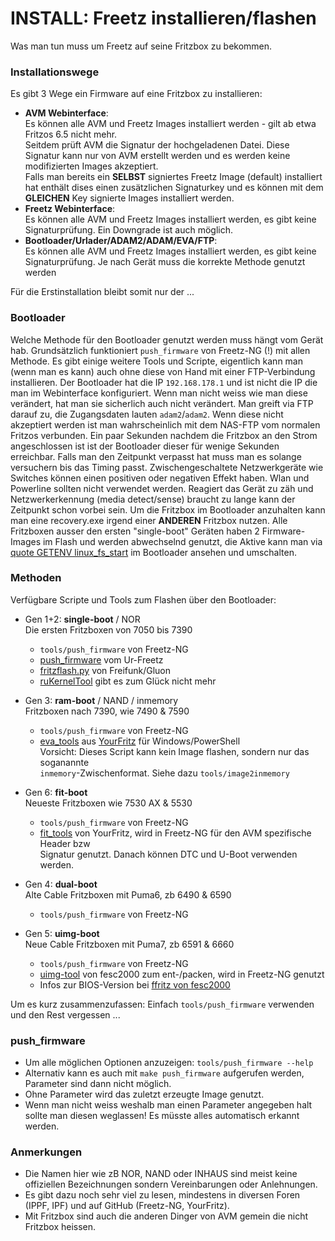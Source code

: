 # INSTALL: Freetz installieren/flashen
Was man tun muss um Freetz auf seine Fritzbox zu bekommen.

### Installationswege
Es gibt 3 Wege ein Firmware auf eine Fritzbox zu installieren:
 * __AVM Webinterface__:<br>
   Es können alle AVM und Freetz Images installiert werden - gilt ab etwa Fritzos 6.5 nicht mehr.<br>
   Seitdem prüft AVM die Signatur der hochgeladenen Datei. Diese Signatur kann nur von AVM erstellt werden und es werden keine modifizierten Images akzeptiert.<br>
   Falls man bereits ein __SELBST__ signiertes Freetz Image (default) installiert hat enthält dises einen zusätzlichen Signaturkey und es können mit dem __GLEICHEN__ Key signierte Images installiert werden.<br>
 * __Freetz Webinterface__:<br>
   Es können alle AVM und Freetz Images installiert werden, es gibt keine Signaturprüfung. Ein Downgrade ist auch möglich.<br>
 * __Bootloader/Urlader/ADAM2/ADAM/EVA/FTP__:<br>
   Es können alle AVM und Freetz Images installiert werden, es gibt keine Signaturprüfung. Je nach Gerät muss die korrekte Methode genutzt werden<br>

Für die Erstinstallation bleibt somit nur der ...

### Bootloader
Welche Methode für den Bootloader genutzt werden muss hängt vom Gerät hab.
Grundsätzlich funktioniert `push_firmware` von Freetz-NG (!) mit allen Methode.
Es gibt einige weitere Tools und Scripte, eigentlich kann man (wenn man es kann) auch ohne diese von Hand mit einer FTP-Verbindung installieren.
Der Bootloader hat die IP `192.168.178.1` und ist nicht die IP die man im Webinterface konfiguriert.
Wenn man nicht weiss wie man diese verändert, hat man sie sicherlich auch nicht verändert.
Man greift via FTP darauf zu, die Zugangsdaten lauten `adam2`/`adam2`. Wenn diese nicht akzeptiert werden ist man wahrscheinlich mit dem NAS-FTP vom normalen Fritzos verbunden.
Ein paar Sekunden nachdem die Fritzbox an den Strom angeschlossen ist ist der Bootloader dieser für wenige Sekunden erreichbar.
Falls man den Zeitpunkt verpasst hat muss man es solange versuchern bis das Timing passt.
Zwischengeschaltete Netzwerkgeräte wie Switches können einen positiven oder negativen Effekt haben. Wlan und Powerline sollten nicht verwendet werden.
Reagiert das Gerät zu zäh und Netzwerkerkennung (media detect/sense) braucht zu lange kann der Zeitpunkt schon vorbei sein.
Um die Fritzbox im Bootloader anzuhalten kann man eine recovery.exe irgend einer __ANDEREN__ Fritzbox nutzen.
Alle Fritzboxen ausser den ersten "single-boot" Geräten haben 2 Firmware-Images im Flash und werden abwechselnd genutzt,
die Aktive kann man via [quote GETENV linux_fs_start](https://github.com/PeterPawn/modfs/blob/master/BOOTSELECTION.ger) im Bootloader ansehen und umschalten.

### Methoden
Verfügbare Scripte und Tools zum Flashen über den Bootloader:

 * Gen 1+2: __single-boot__<a id='single'></a> / NOR<br>
   Die ersten Fritzboxen von 7050 bis 7390
    - `tools/push_firmware` von Freetz-NG
    - [push_firmware](https://www.freetz.org) vom Ur-Freetz
    - [fritzflash.py](https://fritz-tools.readthedocs.io) von Freifunk/Gluon
    - [ruKernelTool](http://rukerneltool.rainerullrich.de/) gibt es zum Glück nicht mehr
 
 * Gen 3: __ram-boot__<a id='ram'></a> / NAND / inmemory<br>
   Fritzboxen nach 7390, wie 7490 & 7590
    - `tools/push_firmware` von Freetz-NG
    - [eva_tools](https://www.yourfritz.de/desc-eva) aus [YourFritz](https://github.com/PeterPawn/YourFritz/tree/main/eva_tools) für Windows/PowerShell<br>
      Vorsicht: Dieses Script kann kein Image flashen, sondern nur das soganannte <br>`inmemory`-Zwischenformat. Siehe dazu `tools/image2inmemory`

 * Gen 6: __fit-boot__<a id='fit'></a><br>
   Neueste Fritzboxen wie 7530 AX & 5530
    - `tools/push_firmware` von Freetz-NG
    - [fit_tools](https://github.com/PeterPawn/YourFritz/tree/main/fit_tools) von YourFritz,
      wird in Freetz-NG für den AVM spezifische Header bzw<br>Signatur genutzt. Danach können DTC und U-Boot verwenden werden.

 * Gen 4: __dual-boot__<a id='dual'></a><br>
   Alte Cable Fritzboxen mit Puma6, zb 6490 & 6590
    - `tools/push_firmware` von Freetz-NG

 * Gen 5: __uimg-boot__<a id='uimg'></a><br>
   Neue Cable Fritzboxen mit Puma7, zb 6591 & 6660
    - `tools/push_firmware` von Freetz-NG<br>
    - [uimg-tool](https://bitbucket.org/fesc2000/uimg-tool.git) von fesc2000 zum ent-/packen, wird in Freetz-NG genutzt
    -  Infos zur BIOS-Version bei [ffritz von fesc2000](https://bitbucket.org/fesc2000/ffritz/src/6591/README-6591.md)

Um es kurz zusammenzufassen: Einfach `tools/push_firmware` verwenden und den Rest vergessen ...

### push_firmware
 * Um alle möglichen Optionen anzuzeigen: `tools/push_firmware --help`
 * Alternativ kann es auch mit `make push_firmware` aufgerufen werden, Parameter sind dann nicht möglich.
 * Ohne Parameter wird das zuletzt erzeugte Image genutzt.
 * Wenn man nicht weiss weshalb man einen Parameter angegeben halt sollte man diesen weglassen! Es müsste alles automatisch erkannt werden.

### Anmerkungen
 * Die Namen hier wie zB NOR, NAND oder INHAUS sind meist keine offiziellen Bezeichnungen sondern Vereinbarungen oder Anlehnungen.
 * Es gibt dazu noch sehr viel zu lesen, mindestens in diversen Foren (IPPF, IPF) und auf GitHub (Freetz-NG, YourFritz).
 * Mit Fritzbox sind auch die anderen Dinger von AVM gemein die nicht Fritzbox heissen.

